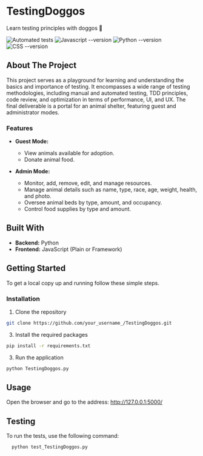 # TestingDoggos

Learn testing principles with doggos 🐶

![Automated tests](https://github.com/FilipParyz/TestingDoggos/actions/workflows/run_tests.yml/badge.svg) ![Javascript --version](https://img.shields.io/badge/Javascript-3776AB?style=flat&logo=javascript&logoColor=yellow&labelColor=gray&color=yellow) ![Python --version](https://img.shields.io/badge/Python-3776AB?style=flat&logo=python&logoColor=black&label=3.12&labelColor=yellow&color=blue) ![CSS --version](https://img.shields.io/badge/CSS-3776AB?style=flat&logo=css3&logoColor=black&labelColor=darkblue&color=darkorange)



## About The Project

This project serves as a playground for learning and understanding the basics and importance of testing. It encompasses a wide range of testing methodologies, including manual and automated testing, TDD principles, code review, and optimization in terms of performance, UI, and UX. The final deliverable is a portal for an animal shelter, featuring guest and administrator modes.

### Features

- **Guest Mode:**
  - View animals available for adoption.
  - Donate animal food.

- **Admin Mode:**
  - Monitor, add, remove, edit, and manage resources.
  - Manage animal details such as name, type, race, age, weight, health, and photo.
  - Oversee animal beds by type, amount, and occupancy.
  - Control food supplies by type and amount.

## Built With

- **Backend:** Python
- **Frontend:** JavaScript (Plain or Framework)

## Getting Started

To get a local copy up and running follow these simple steps.

### Installation

1. Clone the repository
   
```bash
git clone https://github.com/your_username_/TestingDoggos.git
```
    
3. Install the required packages

```bash
pip install -r requirements.txt
```

3. Run the application

```bash
python TestingDoggos.py
```

## Usage
Open the browser and go to the address: http://127.0.0.1:5000/

## Testing
To run the tests, use the following command:

```bash
  python test_TestingDoggos.py
```
